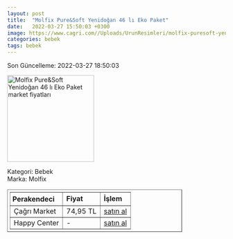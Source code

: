 ```yaml
---
layout: post
title:  "Molfix Pure&Soft Yenidoğan 46 lı Eko Paket"
date:   2022-03-27 15:50:03 +0300
image: https://www.cagri.com//Uploads/UrunResimleri/molfix-puresoft-yenidogan-46-li-eko-pake-82d5.jpg
categories: bebek
tags: bebek
---
```


Son Güncelleme: 2022-03-27 18:50:03

<img src="https://www.cagri.com//Uploads/UrunResimleri/molfix-puresoft-yenidogan-46-li-eko-pake-82d5.jpg" width="200" alt="Molfix Pure&Soft Yenidoğan 46 lı Eko Paket market fiyatları" />

Kategori: Bebek
<br />
Marka: Molfix

<table border="1" style="padding: 5px;width:80%;">
  <tr>
    <td style="padding: 5px;"><strong>Perakendeci</strong></td>
    <td><strong>Fiyat</strong></td>
    <td><strong>İşlem</strong></td>
  </tr>
  <tr>
              <td title="Çağrı Market">Çağrı Market</td>
              <td>74,95 TL</td>
              <td><a title="Çağrı Market" target="_blank" href="https://www.cagri.com/molfix-puresoft-yenidogan-46-li-eko-paket-15234">satın al</a></td>
            </tr><tr>
              <td title="Happy Center">Happy Center</td>
              <td>-</td>
              <td><a title="Happy Center" target="_blank" href="https://www.happycenter.com.tr/D__Molfix_Ikiz_2_Mini_3-6___66x4">satın al</a></td>
            </tr>
</table>
